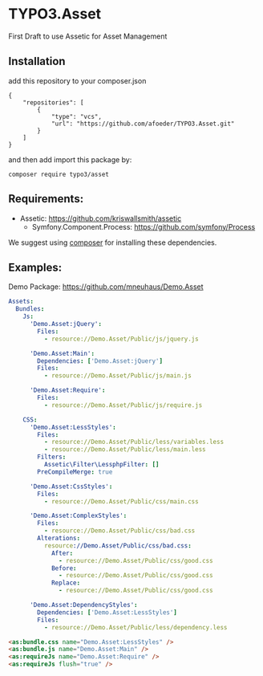 # TYPO3.Asset
First Draft to use Assetic for Asset Management

## Installation

add this repository to your composer.json

    {
        "repositories": [
            {
                "type": "vcs",
                "url": "https://github.com/afoeder/TYPO3.Asset.git"
            }
        ]
    }

and then add import this package by: 

    composer require typo3/asset

## Requirements:
- Assetic: https://github.com/kriswallsmith/assetic
  - Symfony.Component.Process: https://github.com/symfony/Process

We suggest using [composer](https://getcomposer.org/) for installing these dependencies.


## Examples:
Demo Package: https://github.com/mneuhaus/Demo.Asset

```yaml
Assets:
  Bundles:
    Js:
      'Demo.Asset:jQuery':
        Files:
          - resource://Demo.Asset/Public/js/jquery.js

      'Demo.Asset:Main':
        Dependencies: ['Demo.Asset:jQuery']
        Files:
          - resource://Demo.Asset/Public/js/main.js

      'Demo.Asset:Require':
        Files:
          - resource://Demo.Asset/Public/js/require.js

    CSS:      
      'Demo.Asset:LessStyles':
        Files:
          - resource://Demo.Asset/Public/less/variables.less
          - resource://Demo.Asset/Public/less/main.less
        Filters:
          Assetic\Filter\LessphpFilter: []
        PreCompileMerge: true

      'Demo.Asset:CssStyles':
        Files:
          - resource://Demo.Asset/Public/css/main.css

      'Demo.Asset:ComplexStyles':
        Files:
          - resource://Demo.Asset/Public/css/bad.css
        Alterations:
          resource://Demo.Asset/Public/css/bad.css: 
            After: 
              - resource://Demo.Asset/Public/css/good.css
            Before: 
              - resource://Demo.Asset/Public/css/good.css
            Replace: 
              - resource://Demo.Asset/Public/css/good.css

      'Demo.Asset:DependencyStyles':
        Dependencies: ['Demo.Asset:LessStyles']
        Files:
          - resource://Demo.Asset/Public/less/dependency.less
```

```html
<as:bundle.css name="Demo.Asset:LessStyles" />
<as:bundle.js name="Demo.Asset:Main" />
<as:requireJs name="Demo.Asset:Require" />
<as:requireJs flush="true" />
```
